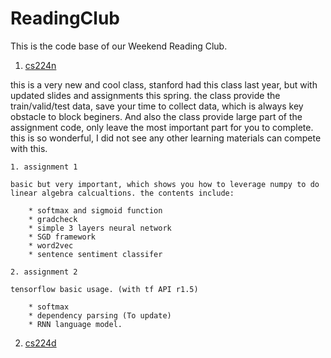 # ReadingClub

This is the code base of our Weekend Reading Club.

1. [cs224n](http://web.stanford.edu/class/cs224n/)

this is a very new  and cool class, stanford had this class last year, but with updated slides and assignments this spring. the class provide the train/valid/test data, save your time to collect data, which is always key obstacle to block beginers. And also the class provide large part of the assignment code, only leave the most important part for you to complete. this is so wonderful, I did not see any other learning materials can compete with this. 

    1. assignment 1 
    
    basic but very important, which shows you how to leverage numpy to do linear algebra calcualtions. the contents include:

        * softmax and sigmoid function
        * gradcheck
        * simple 3 layers neural network
        * SGD framework
        * word2vec
        * sentence sentiment classifer 

    2. assignment 2 

    tensorflow basic usage. (with tf API r1.5)

        * softmax
        * dependency parsing (To update)
        * RNN language model.


2. [cs224d](http://web.stanford.edu/class/cs224d/)

